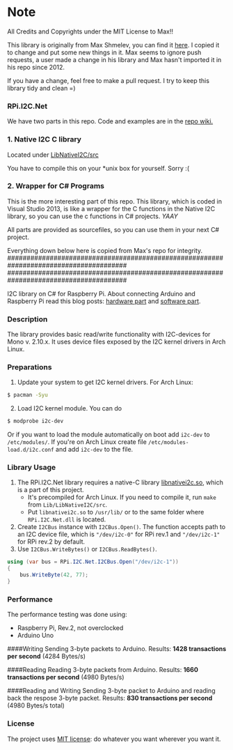 Note
====
All Credits and Copyrights under the MIT License to Max!!

This library is originally from Max Shmelev, you can find it [here](https://github.com/mshmelev/RPi.I2C.Net).
I copied it to change and put some new things in it. Max seems to ignore push requests,
a user made a change in his library and Max hasn't imported it in his repo since 2012.

If you have a change, feel free to make a pull request. I try to keep this library tidy and clean =)

### RPi.I2C.Net
We have two parts in this repo. Code and examples are in the [repo wiki.]()

### 1. Native I2C C library
Located under [LibNativeI2C/src](https://github.com/hasechris/RPi.I2C.Net/tree/master/LibNativeI2C/src)

You have to compile this on your *unix box for yourself. Sorry :(

### 2. Wrapper for C# Programs
This is the more interesting part of this repo.
This library, which is coded in Visual Studio 2013, is like a wrapper for the C functions in the Native I2C library, so you can use the c functions in C# projects. *YAAY*


All parts are provided as sourcefiles, so you can use them in your next C# project.

Everything down below here is copied from Max's repo for integrity.
#######################################################################################
#######################################################################################

I2C library on C# for Raspberry Pi. About connecting Arduino and Raspberry Pi read this blog posts: [hardware part](http://blog.mshmelev.com/2013/06/connecting-raspberry-pi-and-arduino.html) and [software part](http://blog.mshmelev.com/2013/06/connecting-raspberry-pi-and-arduino-software.html).

### Description
The library provides basic read/write functionality with I2C-devices for Mono v. 2.10.x.
It uses device files exposed by the I2C kernel drivers in Arch Linux.

### Preparations
1. Update your system to get I2C kernel drivers. For Arch Linux:
```bash
$ pacman -Syu
```

2. Load I2C kernel module. You can do
```bash
$ modprobe i2c-dev
```
Or if you want to load the module automatically on boot add `i2c-dev` to `/etc/modules/`. If you're on Arch Linux create file `/etc/modules-load.d/i2c.conf` and add `i2c-dev` to the file.

### Library Usage
1. The RPi.I2C.Net library requires a native-C library [libnativei2c.so](https://github.com/mshmelev/RPi.I2C.Net/blob/master/Lib/LibNativeI2C/libnativei2c.so), which is a part of this project.
   * It's precompiled for Arch Linux. If you need to compile it, run `make` from `Lib/LibNativeI2C/src`.
   * Put `libnativei2c.so` to `/usr/lib/` or to the same folder where `RPi.I2C.Net.dll` is located.
2. Create `I2CBus` instance with `I2CBus.Open()`. The function accepts path to an I2C device file, which is `"/dev/i2c-0"` for RPi rev.1 and `"/dev/i2c-1"` for RPi rev.2 by default.
3. Use `I2CBus.WriteBytes()` or `I2CBus.ReadBytes()`.

```C#
using (var bus = RPi.I2C.Net.I2CBus.Open("/dev/i2c-1"))
{
	bus.WriteByte(42, 77);
}
```


### Performance
The performance testing was done using:
* Raspberry Pi, Rev.2, not overclocked
* Arduino Uno

####Writing
Sending 3-byte packets to Arduino.
Results: **1428 transactions per second** (4284 Bytes/s)

####Reading
Reading 3-byte packets from Arduino.
Results: **1660 transactions per second** (4980 Bytes/s)

####Reading and Writing
Sending 3-byte packet to Arduino and reading back the respose 3-byte packet.
Results: **830 transactions per second** (4980 Bytes/s total)

### License
The project uses [MIT license](https://github.com/hasechris/RPi.I2C.Net/blob/master/License.md): do whatever you want wherever you want it.
